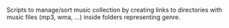 Scripts to manage/sort music collection by creating links to directories with music files (mp3, wma, ...) inside folders representing genre.
